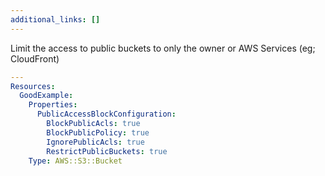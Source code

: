 ```yaml
---
additional_links: []
---
```


Limit the access to public buckets to only the owner or AWS Services (eg; CloudFront)

```yaml
---
Resources:
  GoodExample:
    Properties:
      PublicAccessBlockConfiguration:
        BlockPublicAcls: true
        BlockPublicPolicy: true
        IgnorePublicAcls: true
        RestrictPublicBuckets: true
    Type: AWS::S3::Bucket
```
